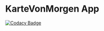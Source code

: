 # KarteVonMorgen App

[![Codacy Badge](https://api.codacy.com/project/badge/Grade/0dba9cc8ee6047fe8c89ec3d1178808b)](https://app.codacy.com/app/sebokopter/KarteVonMorgenApp?utm_source=github.com&utm_medium=referral&utm_content=sebokopter/KarteVonMorgenApp&utm_campaign=Badge_Grade_Dashboard)